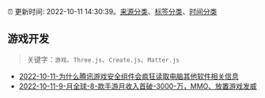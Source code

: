 :alarm_clock: 更新时间: 2022-10-11 14:30:39。[来源分类](../README.md)、[标签分类](../TAGS.md)、[时间分类](../TIMELINE.md)

## 游戏开发


> 关键字：`游戏`、`Three.js`、`Create.js`、`Matter.js`



- [2022-10-11-为什么腾讯游戏安全组件会疯狂读取电脑其他软件相关信息](https://www.v2ex.com/t/886156) 
- [2022-10-11-9-月全球-8-款手游月收入首破-3000-万，MMO、放置游戏发威](https://toutiao.io/k/tokbxmi) 